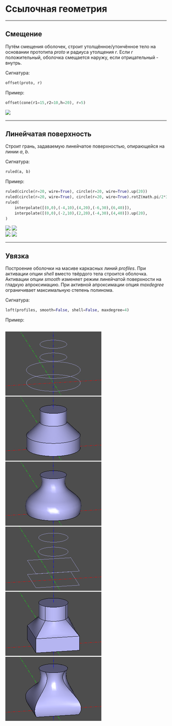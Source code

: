 # Ссылочная геометрия

---
## Смещение
Путём смещения оболочек, строит утолщённое/утончённое тело на основании прототипа _proto_ и радиуса утолщения _r_. Если _r_ положительный, оболочка смещается наружу, если отрицательный - внутрь.

Сигнатура:
```python
offset(proto, r)
```

Пример:
```python
offset(cone(r1=15,r2=10,h=20), r=5)
```
![](../images/generic/offset0.png)

---
## Линейчатая поверхность
Строит грань, задаваемую линейчатое поверхностью, опирающейся на линии _a_, _b_.

Сигнатура:
```python
ruled(a, b)
```

Пример:
```python
ruled(circle(r=20, wire=True), circle(r=20, wire=True).up(20))
ruled(circle(r=20, wire=True), circle(r=20, wire=True).rotZ(math.pi/2*3).up(20))
ruled(
    interpolate([(0,0),(-4,10),(4,20),(-6,30),(6,40)]),
    interpolate([(0,0),(-2,10),(2,20),(-4,30),(4,40)]).up(20),
)
```

![](../images/generic/ruled0.png)
![](../images/generic/ruled1.png)  
![](../images/generic/ruled2.png) 
![](../images/generic/ruled3.png)

---
## Увязка 
Построение оболочки на масиве каркасных линий _profiles_. При активации опции _shell_ вместо твёрдого тела строится оболочка. Активации опции _smooth_ изменяет режим линейчатой поверхности на гладкую апроксимацию. При активной апроксимации опция _maxdegree_ ограничивает максимальную степень полинома.

Сигнатура:
```python
loft(profiles, smooth=False, shell=False, maxdegree=4)
```

Пример:
```python
```

![](../images/generic/loft0.png)
![](../images/generic/loft1.png)  
![](../images/generic/loft2.png)
![](../images/generic/loft3.png)  
![](../images/generic/loft4.png)
![](../images/generic/loft5.png)  
